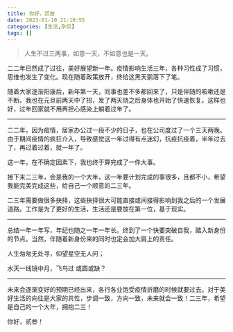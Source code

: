 ```yaml
---
title: 你好，贰叁
date: 2023-01-10 21:10:55
categories: [生活,杂侃]
tags: []
---
```


> 人生不过三两事，如意一天，不如意也是一天。

二二年已然成了过往，美好展望新一年。疫情影响生活三年，各种习性成了习惯，思维也发生了变化。现在随着政策放开，终给这黑天鹅落下了笔。

随着大家逐渐阳康后，新年第一天，同事也差不多都回来了，只是伴随的咳嗽还是不断。我也在元旦前两天中了招，发了两天烧之后身体也开始了快速恢复。这样也好，过年回家就不用再担心感染上躺着过年了。

---

二二年，因为疫情，居家办公过一段不少的日子，也在公司度过了一个三天两晚。由于期间疫情的疯狂介入，导致感觉这一年过得有点迷幻，抗疫抗疫着，半年过去了，再过着过着，就一年了。

这一年，在不确定因素下，我也终于算完成了一件大事。

接下来二三年，会是我的一个大年，这一年要计划完成的事很多，且都不小，希望我能完美完成这些，给自己一个顺意的二三年。

二三年需要做很多抉择，这些抉择很大可能直接或间接得影响到我之后的一个发展道路。工作是为了更好的生活，生活还是要放在第一位，基于现实。

---

总结一年一年写，年纪也随之一年一年长。终到了一个快要突破自我，踏入新身份的节点。当然，伴随着新身份来的同时也定会加大肩上的责任。



人生匆匆无处寻，仰望星空无人问；

水天一线镜中月，飞鸟过 或圆或缺？



---

未来会逐渐变好的预期已经出来，各行各业饱受疫情折磨的时候就要过去。对于美好生活的向往是大家的共性，步调一致，方向一致，未来就会一致！二三年，希望是自己的一个大年，拥抱二三！



你好，贰叁！



